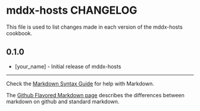 mddx-hosts CHANGELOG
====================

This file is used to list changes made in each version of the mddx-hosts cookbook.

0.1.0
-----
- [your_name] - Initial release of mddx-hosts

- - -
Check the [Markdown Syntax Guide](http://daringfireball.net/projects/markdown/syntax) for help with Markdown.

The [Github Flavored Markdown page](http://github.github.com/github-flavored-markdown/) describes the differences between markdown on github and standard markdown.

